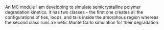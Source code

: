 
An MC module I am developing to simulate semicrystalline polymer degradation kinetics. It has two classes - the first one creates all the configurations of ties, loops, and tails inside the amorphous region whereas the second class runs a kinetic Monte Carlo simulation for their degradation.

